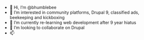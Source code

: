 - 👋 Hi, I’m @bhumblebee
- 👀 I’m interested in community platforms, Drupal 9, classified ads, beekeeping and kickboxing
- 🌱 I’m currently re-learning web development after 9 year hiatus
- 💞️ I’m looking to collaborate on Drupal
- 📫 

<!---
bhumblebee/bhumblebee is a ✨ special ✨ repository because its `README.md` (this file) appears on your GitHub profile.
You can click the Preview link to take a look at your changes.
--->
